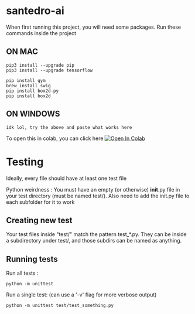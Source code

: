 # santedro-ai

When first running this project, you will need some packages. Run these commands inside the project

## ON MAC

```
pip3 install --upgrade pip
pip3 install --upgrade tensorflow

pip install gym
brew install swig
pip install box2d-py
pip install box2d
```

## ON WINDOWS

```
idk lol, try the above and paste what works here
```

To open this in colab, you can click here
[![Open In Colab](https://colab.research.google.com/assets/colab-badge.svg)](https://colab.research.google.com/github/googlecolab/colabtools/blob/master/notebooks/colab-github-demo.ipynb)

# Testing

Ideally, every file should have at least one test file

Python weirdness : You must have an empty (or otherwise) **init**.py file in your test directory (must be named test/). Also need to add the init.py file to each subfolder for it to work

## Creating new test

Your test files inside "test/" match the pattern test\_\*.py. They can be inside a subdirectory under test/, and those subdirs can be named as anything.

## Running tests

Run all tests :

```
python -m unittest
```

Run a single test: (can use a '-v' flag for more verbose output)

```
python -m unittest test/test_something.py
```
